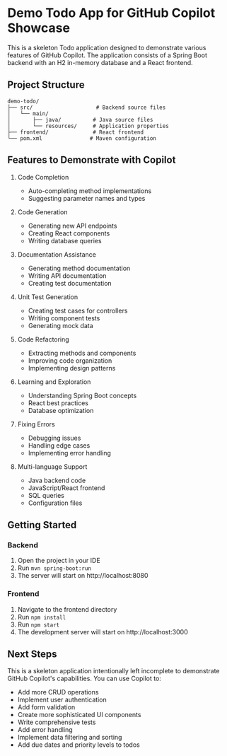 # Demo Todo App for GitHub Copilot Showcase

This is a skeleton Todo application designed to demonstrate various features of GitHub Copilot. The application consists of a Spring Boot backend with an H2 in-memory database and a React frontend.

## Project Structure

```
demo-todo/
├── src/                    # Backend source files
│   └── main/
│       ├── java/          # Java source files
│       └── resources/     # Application properties
├── frontend/              # React frontend
└── pom.xml               # Maven configuration
```

## Features to Demonstrate with Copilot

1. Code Completion
   - Auto-completing method implementations
   - Suggesting parameter names and types

2. Code Generation
   - Generating new API endpoints
   - Creating React components
   - Writing database queries

3. Documentation Assistance
   - Generating method documentation
   - Writing API documentation
   - Creating test documentation

4. Unit Test Generation
   - Creating test cases for controllers
   - Writing component tests
   - Generating mock data

5. Code Refactoring
   - Extracting methods and components
   - Improving code organization
   - Implementing design patterns

6. Learning and Exploration
   - Understanding Spring Boot concepts
   - React best practices
   - Database optimization

7. Fixing Errors
   - Debugging issues
   - Handling edge cases
   - Implementing error handling

8. Multi-language Support
   - Java backend code
   - JavaScript/React frontend
   - SQL queries
   - Configuration files

## Getting Started

### Backend
1. Open the project in your IDE
2. Run `mvn spring-boot:run`
3. The server will start on http://localhost:8080

### Frontend
1. Navigate to the frontend directory
2. Run `npm install`
3. Run `npm start`
4. The development server will start on http://localhost:3000

## Next Steps

This is a skeleton application intentionally left incomplete to demonstrate GitHub Copilot's capabilities. You can use Copilot to:

- Add more CRUD operations
- Implement user authentication
- Add form validation
- Create more sophisticated UI components
- Write comprehensive tests
- Add error handling
- Implement data filtering and sorting
- Add due dates and priority levels to todos
